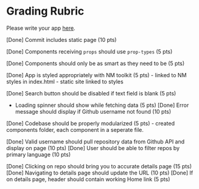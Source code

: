 # Grading Rubric 

Please write your app [here](./src/App.js).

[Done] Commit includes static page (10 pts)

[Done] Components receiving `props` should use `prop-types` (5 pts)

[Done] Components should only be as smart as they need to be (5 pts)

[Done] App is styled appropriately with NM toolkit (5 pts)
    - linked to NM styles in index.html
    - static site linked to styles

[Done] Search button should be disabled if text field is blank (5 pts)

* Loading spinner should show while fetching data (5 pts)
[Done] Error message should display if Github username not found (10 pts)

[Done] Codebase should be properly modularized (5 pts)
    - created components folder, each component in a seperate file.

[Done] Valid username should pull repository data from Github API and display on page (10 pts)
[Done] User should be able to filter repos by primary language (10 pts)

[Done] Clicking on repo should bring you to accurate details page (15 pts)
[Done] Navigating to details page should update the URL (10 pts)
[Done] If on details page, header should contain working Home link (5 pts)